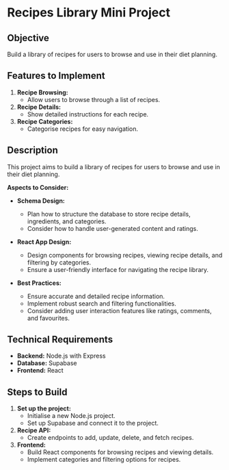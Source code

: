 # Recipes Library Mini Project

## Objective
Build a library of recipes for users to browse and use in their diet planning.

## Features to Implement
1. **Recipe Browsing:**
   - Allow users to browse through a list of recipes.
2. **Recipe Details:**
   - Show detailed instructions for each recipe.
3. **Recipe Categories:**
   - Categorise recipes for easy navigation.

## Description
This project aims to build a library of recipes for users to browse and use in their diet planning.

**Aspects to Consider:**

- **Schema Design:**
  - Plan how to structure the database to store recipe details, ingredients, and categories.
  - Consider how to handle user-generated content and ratings.

- **React App Design:**
  - Design components for browsing recipes, viewing recipe details, and filtering by categories.
  - Ensure a user-friendly interface for navigating the recipe library.

- **Best Practices:**
  - Ensure accurate and detailed recipe information.
  - Implement robust search and filtering functionalities.
  - Consider adding user interaction features like ratings, comments, and favourites.

## Technical Requirements
- **Backend:** Node.js with Express
- **Database:** Supabase
- **Frontend:** React

## Steps to Build
1. **Set up the project:**
   - Initialise a new Node.js project.
   - Set up Supabase and connect it to the project.
2. **Recipe API:**
   - Create endpoints to add, update, delete, and fetch recipes.
3. **Frontend:**
   - Build React components for browsing recipes and viewing details.
   - Implement categories and filtering options for recipes.
